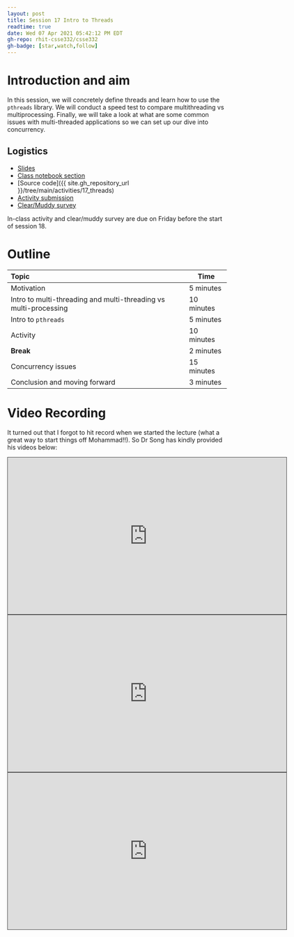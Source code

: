 ```yaml
---
layout: post
title: Session 17 Intro to Threads
readtime: true
date: Wed 07 Apr 2021 05:42:12 PM EDT
gh-repo: rhit-csse332/csse332
gh-badge: [star,watch,follow]
---
```


# Introduction and aim
In this session, we will concretely define threads and learn how to use the `pthreads` library. We
will conduct a speed test to compare multithreading vs multiprocessing. Finally, we will take a look
at what are some common issues with multi-threaded applications so we can set up our dive into
concurrency.

## Logistics
* [Slides](https://rosehulman-my.sharepoint.com/:p:/g/personal/noureddi_rose-hulman_edu/Edaz8g1YS5lEu3yXwdlaud8B2aAj7Gt8pVL9UAt9Gw47zA?e=bPennE)
* [Class notebook section](https://rosehulman-my.sharepoint.com/personal/noureddi_rose-hulman_edu/_layouts/OneNote.aspx?id=%2Fpersonal%2Fnoureddi_rose-hulman_edu%2FDocuments%2FClass%20Notebooks%2FCSSE%20332%20Operating%20Systems&wd=target%28_Content%20Library%2FSession%2017.one%7CDB74E55B-48A2-4446-BEBB-9E38D430D2D9%2F%29)
* [Source code]({{ site.gh_repository_url }}/tree/main/activities/17_threads)
* [Activity submission](https://moodle.rose-hulman.edu/mod/assign/view.php?id=2708154)
* [Clear/Muddy survey](https://moodle.rose-hulman.edu/mod/quiz/view.php?id=2785929)

In-class activity and clear/muddy survey are due on Friday before the start of session 18.

# Outline

|           Topic             |           Time              |
| :-------------------------- | --------------------------- |
| Motivation | 5 minutes |
| Intro to multi-threading and multi-threading vs multi-processing | 10 minutes |
| Intro to `pthreads` | 5 minutes |
| Activity | 10 minutes |
| __Break__ | 2 minutes |
| Concurrency issues | 15 minutes |
| Conclusion and moving forward | 3 minutes |

# Video Recording
It turned out that I forgot to hit record when we started the lecture (what a great way to start
things off Mohammad!!). So Dr Song has kindly provided his videos below:

<iframe src="https://rose-hulman.hosted.panopto.com/Panopto/Pages/Embed.aspx?id=b3bb2e7b-13a8-4066-9b11-ac9f014f12a2&autoplay=false&offerviewer=true&showtitle=true&showbrand=false&start=0&interactivity=all" height="360" width="640" style="border: 1px solid #464646;" allowfullscreen allow="autoplay"></iframe>

<iframe src="https://rose-hulman.hosted.panopto.com/Panopto/Pages/Embed.aspx?id=1ef020c9-87ed-474f-9dda-ac9f015ad342&autoplay=false&offerviewer=true&showtitle=true&showbrand=false&start=0&interactivity=all" height="360" width="640" style="border: 1px solid #464646;" allowfullscreen allow="autoplay"></iframe>

<iframe src="https://rose-hulman.hosted.panopto.com/Panopto/Pages/Embed.aspx?id=ad16b132-24da-4a84-99d0-aca00028e717&autoplay=false&offerviewer=true&showtitle=true&showbrand=false&start=0&interactivity=all" height="360" width="640" style="border: 1px solid #464646;" allowfullscreen allow="autoplay"></iframe>
